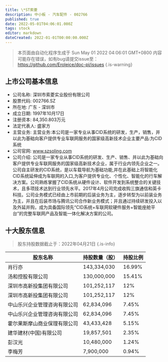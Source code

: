 ```yaml
---
title: \*ST索菱
description: 中小板 - 汽车配件 - 002766
published: true
date: 2022-05-01T04:06:01.000Z
tags: stock
editor: markdown
dateCreated: 2022-01-01T00:00:00.000Z
---
```


> 本页面由自动化程序生成于 Sun May 01 2022 04:06:01 GMT+0800
> 内容可能存在错误，如有bug请提交issue至：https://github.com/Eroleice/doc-pi/issues
{.is-warning}

## 上市公司基本信息
- 公司名称: 深圳市索菱实业股份有限公司
- 股票代码: 002766.SZ
- 所在地: 广东 - 深圳市
- 成立日期: 1997年10月17日
- 注册资本: 84,350.803万元
- 法定代表人: 盛家方
- 主营业务: 主营业务:本公司是一家专业从事CID系统的研发，生产，销售，并以此为基础向客户提供专业车联网服务的国家级高新技术企业主要产品:为CID系统
- 公司官网: www.szsoling.com
- 公司介绍: 公司是一家专业从事CID系统的研发、生产、销售、并以此为基础向客户提供专业车联网服务的国家级高新技术企业，属于行业内领先企业之一。公司自主研发的CID系统，是以车载导航为基础功能,并在此基础上将智能化CID系统延伸成为车联网的入口,为客户提供专业化、个性化、智能化的行车解决方案。公司熟练掌握了CID系统从硬件设计、软件开发到系统整合的关键技术，且多项技术达到行业领先水平。2017年4月公司完成收购三旗通信和英卡科技。公司业务模式已经由上市前期的后装业务为主，逐步转型为以前装业务为主，并且在后装市场与腾讯公司合作新业务模式；并且通过持续研发投入以及外延并购，成为具备国际领先“CID系统+车联网软硬件服务+智能座舱平台”的完整车联网产品及智能一体化解决方案的公司。


## 十大股东信息
> 股东持股数据截止于：2022年04月21日
{.is-info}

| 股东名称 | 持股数量（股） | 持股比例 |
| --- | --- | --- |
| 肖行亦 | 143,334,030 | 16.99% |
| 汤和控股有限公司 | 130,000,000 | 15.41% |
| 深圳市高新投集团有限公司 | 101,252,117 | 12% |
| 深圳市高新投集团有限公司 | 101,252,117 | 12% |
| 中山乐兴企业管理咨询有限公司 | 62,834,096 | 7.45% |
| 中山乐兴企业管理咨询有限公司 | 62,834,096 | 7.45% |
| 霍尔果斯摩山商业保理有限公司 | 43,433,428 | 5.15% |
| 建华建材(中国)有限公司 | 19,857,501 | 2.35% |
| 彭汉光 | 10,480,000 | 1.24% |
| 李梅芳 | 7,900,000 | 0.94% |




